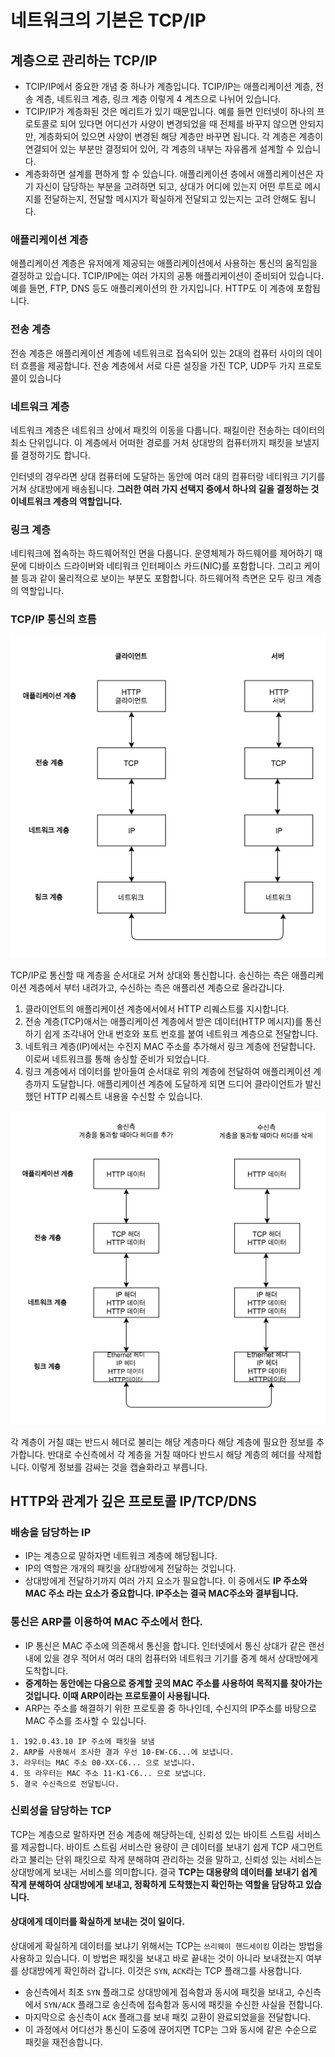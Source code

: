 # 네트워크의 기본은 TCP/IP

## 계층으로 관리하는 TCP/IP

* TCIP/IP에서 중요한 개념 중 하나가 계층입니다. TCIP/IP는 애플리케이션 계층, 전송 계층, 네트워크 계층, 링크 계층 이렇게 4 계츠으로 나뉘어 있습니다.
* TCIP/IP가 계층화된 것은 메리트가 있기 때문입니다. 예를 들면 인터넷이 하나의 프로토콜로 되어 있다면 어디선가 사양이 변경되었을 때 전체를 바꾸지 않으면 안되지만, 계층화되어 있으면 사양이 변경된 해당 계층만 바꾸면 됩니다. 각 계층은 계층이 연결되어 있는 부분만 결정되어 있어, 각 계층의 내부는 자유롭게 설계할 수 있습니다.
* 계층화하면 설계를 편하게 할 수 있습니다. 애플리케이션 층에서 애플리케이션은 자기 자신이 담당하는 부분을 고려하면 되고, 상대가 어디에 있는지 어떤 루트로 메시지를 전달하는지, 전달할 메시지가 확실하게 전달되고 있는지는 고려 안해도 됩니다.

### 애플리케이션 계층
애플리케이션 계층은 유저에게 제공되는 애플리케이션에서 사용하는 통신의 움직임을 결정하고 있습니다.
TCIP/IP에는 여러 가지의 공통 애플리케이션이 준비되어 있습니다. 예를 들면, FTP, DNS 등도 애플리케이션의 한 가지입니다. HTTP도 이 계층에 포함됩니다. 

### 전송 계층
전송 계층은 애플리케이션 계층에 네트워크로 접속되어 있는 2대의 컴퓨터 사이의 데이터 흐름을 제공합니다. 전송 계층에서 서로 다른 설징을 가진 TCP, UDP두 가지 프로토콜이 있습니다

### 네트워크 계층
네트워크 계층은 네트워크 상에서 패킷의 이동을 다룹니다. 패킬이란 전송하는 데이터의 최소 단위입니다. 이 계층에서 어떠한 경로를 거처 상대방의 컴퓨터까지 패킷을 보낼지를 결정하기도 합니다.

인터넷의 경우라면 상대 컴퓨터에 도달하는 동안에 여러 대의 컴퓨터랑 네티워크 기기를 거쳐 상대방에게 배송됩니다. **그러한 여러 가지 선택지 중에서 하나의 길을 결정하는 것이네트워크 계층의 역할입니다.**

### 링크 계층
네티워크에 접속하는 하드웨어적인 면을 다룹니다. 운영체제가 하드웨어를 제어하기 때문에 디바이스 드라이버와 네티워크 인터페이스 카드(NIC)를 포함합니다. 그리고 케이블 등과 같이 물리적으로 보이는 부분도 포함합니다. 하드웨어적 측면은 모두 링크 계층의 역할입니다.

### TCP/IP 통신의 흐름

![](/assets/tcp-4later.png)

TCP/IP로 통신할 때 계층을 순서대로 거쳐 상대와 통신합니다. 송신하는 측은 애플리케이션 계층에서 부터 내려가고, 수신하는 측은 애플리션 계층으로 올라갑니다. 

1. 클라이언트의 애플리케이션 계층에서에서 HTTP 리퀘스트를 지시합니다.
2. 전송 계층(TCP)애서는 애플리케이션 계층에서 받은 데이터(HTTP 메시지)를 통신하기 쉽게 조각내어 안내 번호와 포트 번호를 붙여 네트워크 계층으로 전달합니다.
3. 네트워크 계층(IP)에서는 수진지 MAC 주소를 추가해서 링크 계층에 전달합니다. 이로써 네트워크를 통해 송싱할 준비가 되었습니다.
4. 링크 계층에서 데이터를 받아들여 순서대로 위의 계층에 전달하여 애플리케이션 계층까지 도달합니다. 애플리케이션 계층에 도달하게 되면 드디어 클라이언트가 발신했던 HTTP 리퀘스트 내용을 수신할 수 있습니다.


![](/assets/network-4layer-header.png)

각 계층이 거칠 떄는 반드시 헤더로 불리는 해당 계층마다 해당 계층에 필요한 정보를 추가합니다. 반대로 수신측에서 각 계층을 거칠 때마다 반드시 해당 계층의 헤더를 삭제합니다. 이렇게 정보를 감싸는 것을 캡슐화라고 부릅니다.

## HTTP와 관계가 깊은 프로토콜 IP/TCP/DNS


### 배송을 담당하는 IP
* IP는 계층으로 말하자면 네트워크 계층에 해당됩니다.
* IP의 역할은 개개의 패킷을 상대방에게 전달하는 것입니다.
* 상대방에게 전달하기까지 여러 가지 요소가 필요합니다. 이 중에서도 **IP 주소와 MAC 주소 라는 요소가 중요합니다. IP주소는 결국 MAC주소와 결부됩니다.**

### 통신은 ARP를 이용하여 MAC 주소에서 한다.
* IP 통신은 MAC 주소에 의존해서 통신을 합니다. 인터넷에서 통신 상대가 같은 랜선 내에 있을 경우 적어서 여러 대의 컴퓨터와 네트워크 기기를 중계 해서 상대방에게 도착합니다.
* **중계하는 동안에는 다음으로 중계할 곳의 MAC 주소를 사용하여 목적지를 찾아가는 것입니다. 이때 ARP이라는 프로토콜이 사용됩니다.**
* ARP는 주소를 해결하기 위한 프로토콜 중 하나인데, 수신지의 IP주소를  바탕으로 MAC 주소를 조사할 수 있십니다.
```
1. 192.0.43.10 IP 주소에 패킷을 보냄
2. ARP를 사용해서 조사한 결과 우선 10-EW-C6...에 보냅니다.
3. 라우터는 MAC 주소 00-XX-C6... 으로 보냅니다.
4. 또 라우터는 MAC 주소 11-K1-C6... 으로 보냅니다.
5. 결국 수신측으로 전달됩니다.
```

### 신뢰성을 담당하는 TCP
TCP는 계층으로 말하자면 전송 계층에 해당하는데, 신뢰성 있는 바이트 스트림 서비스를 제공합니다. 바이트 스트림 서비스란 용량이 큰 데이터를 보내기 쉽게 TCP 새그먼트라고 불리는 단위 패킷으로 작게 분해햐여 관리하는 것을 말하고, 신뢰성 있는 서비스는 상대방에게 보내는 서비스를 의미합니다. 결국 **TCP는 대용량의 데이터를 보내기 쉽게 작게 분해하여 상대방에게 보내고, 정확하게 도착했는지 확인하는 역할을 담당하고 있습니다.**

#### 상대에게 데이터를 확실하게 보내는 것이 일이다.
상대에게 확실하게 데이터를 보냐기 위해서는 TCP는 `쓰리웨이 핸드세이킹` 이라는 방법을 사용하고 있습니다. 이 방법은 패킷을 보내고 바로 끝내는 것이 아니라 보내졌는지 여부를 상대방에게 확인하러 갑니다. 이것은 `SYN`, `ACK`라는 TCP 플래그를 사용합니다.

* 송신측에서 최초 `SYN` 플래그로 상대방에게 접속함과 동시에 패킷을 보내고, 수신측에서 `SYN/ACK` 플래그로 송신측에 접속함과 동시에 패킷을 수신한 사실을 전합니다.
* 마지막으로 송신측이 `ACK` 플래그를 보내 패킷 교환이 완료되었을을 전달합니다.
* 이 과정에서 어디선가 통신이 도중에 끊어지면 TCP는 그와 동시에 같은 수순으로 패킷을 재전송합니다.